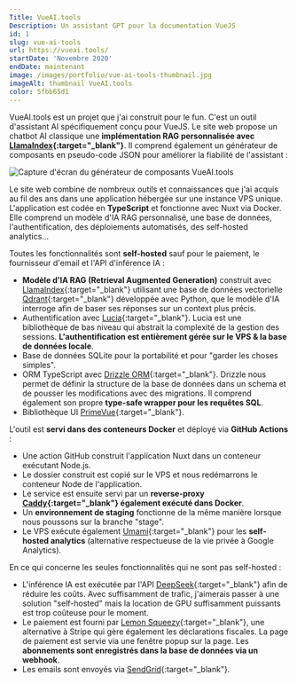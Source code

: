 ```yaml
---
Title: VueAI.tools
Description: Un assistant GPT pour la documentation VueJS
id: 1
slug: vue-ai-tools
url: https://vueai.tools/
startDate: 'Novembre 2020'
endDate: maintenant
image: /images/portfolio/vue-ai-tools-thumbnail.jpg
imageAlt: thumbnail VueAI.tools
color: 5fbb65d1
---
```


VueAI.tools est un projet que j'ai construit pour le fun. C'est un outil d'assistant AI spécifiquement conçu pour VueJS. Le site web propose un chatbot AI classique une **implémentation RAG personnalisée avec [LlamaIndex](https://www.llamaindex.ai/){:target="\_blank"}**. Il comprend également un générateur de composants en pseudo-code JSON pour améliorer la fiabilité de l'assistant :

![Capture d'écran du générateur de composants VueAI.tools](/images/portfolio/component-builder-screenshot.png)

Le site web combine de nombreux outils et connaissances que j'ai acquis au fil des ans dans une application hébergée sur une instance VPS unique. L'application est codée en **TypeScript** et fonctionne avec Nuxt via Docker. Elle comprend un modèle d'IA RAG personnalisé, une base de données, l'authentification, des déploiements automatisés, des self-hosted analytics...

Toutes les fonctionnalités sont **self-hosted** sauf pour le paiement, le fournisseur d'email et l'API d'inférence IA :

- **Modèle d'IA RAG (Retrieval Augmented Generation)** construit avec [LlamaIndex](https://www.llamaindex.ai/){:target="\_blank"} utilisant une base de données vectorielle [Qdrant](https://qdrant.tech/){:target="\_blank"} développée avec Python, que le modèle d'IA interroge afin de baser ses réponses sur un context plus précis.
- Authentification avec [Lucia](https://lucia-auth.com/){:target="\_blank"}. Lucia est une bibliothèque de bas niveau qui abstrait la complexité de la gestion des sessions. **L'authentification est entièrement gérée sur le VPS & la base de données locale**.
- Base de données SQLite pour la portabilité et pour "garder les choses simples".
- ORM TypeScript avec [Drizzle ORM](https://orm.drizzle.team/){:target="\_blank"}. Drizzle nous permet de définir la structure de la base de données dans un schema et de pousser les modifications avec des migrations. Il comprend également son propre **type-safe wrapper pour les requêtes SQL**.
- Bibliothèque UI [PrimeVue](https://primevue.org/){:target="\_blank"}.

L'outil est **servi dans des conteneurs Docker** et déployé via **GitHub Actions** :

- Une action GitHub construit l'application Nuxt dans un conteneur exécutant Node.js.
- Le dossier construit est copié sur le VPS et nous redémarrons le conteneur Node de l'application.
- Le service est ensuite servi par un **reverse-proxy [Caddy](https://caddyserver.com/){:target="\_blank"} également exécuté dans Docker**.
- Un **environnement de staging** fonctionne de la même manière lorsque nous poussons sur la branche "stage".
- Le VPS exécute également [Umami](https://umami.is/){:target="\_blank"} pour les **self-hosted analytics** (alternative respectueuse de la vie privée à Google Analytics).

En ce qui concerne les seules fonctionnalités qui ne sont pas self-hosted :

- L'inférence IA est exécutée par l'API [DeepSeek](https://www.deepseek.com/){:target="\_blank"} afin de réduire les coûts. Avec suffisamment de trafic, j'aimerais passer à une solution "self-hosted" mais la location de GPU suffisamment puissants est trop coûteuse pour le moment.
- Le paiement est fourni par [Lemon Squeezy](https://www.lemonsqueezy.com/){:target="\_blank"}, une alternative à Stripe qui gère également les déclarations fiscales. La page de paiement est servie via une fenêtre popup sur la page. Les **abonnements sont enregistrés dans la base de données via un webhook**.
- Les emails sont envoyés via [SendGrid](https://sendgrid.com/en-us){:target="\_blank"}.
